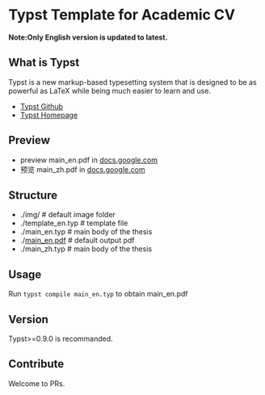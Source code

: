 # Typst Template for Academic CV
**Note:Only English version is updated to latest.**

## What is Typst
Typst is a new markup-based typesetting system that is designed to be as powerful as LaTeX while being much easier to learn and use.

- [Typst Github](https://github.com/typst/typst)
- [Typst Homepage](https://typst.app)

## Preview
- preview main_en.pdf in [docs.google.com](https://docs.google.com/viewer?url=https://github.com/DawnEver/typst-academic-cv/raw/main/main_en.pdf&embedded=true)
- 预览 main_zh.pdf in [docs.google.com](https://docs.google.com/viewer?url=https://github.com/DawnEver/typst-academic-cv/raw/main/main_zh.pdf&embedded=true)

## Structure
- ./img/  # default image folder
- ./template_en.typ  # template file
- ./main_en.typ  # main body of the thesis
- ./[main_en.pdf](main_en.pdf) # default output pdf
- ./main_zh.typ  # main body of the thesis
<!-- - ./[main_zh.pdf](main_en.pdf) # default output pdf -->

## Usage
Run `typst compile main_en.typ` to obtain main_en.pdf

## Version
Typst>=0.9.0 is recommanded.

## Contribute
Welcome to PRs.
